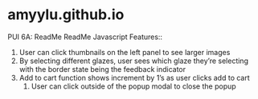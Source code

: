# amyylu.github.io
PUI 6A:
ReadMe ReadMe Javascript Features::
1. User can click thumbnails on the left panel to see larger images
2. By selecting different glazes, user sees which glaze they’re selecting with the border state being the feedback indicator
3. Add to cart function shows increment by 1’s as user clicks add to cart
    1. User can click outside of the popup modal to close the popup
